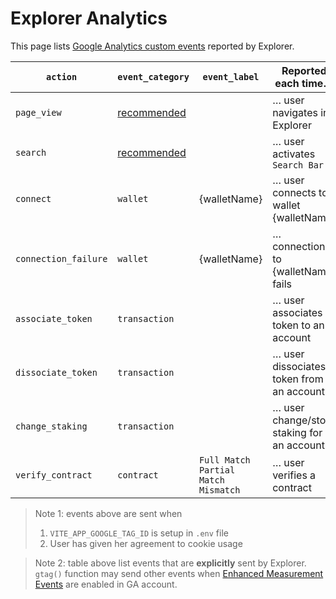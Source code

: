 
# Explorer Analytics

This page lists [Google Analytics custom events](https://developers.google.com/analytics/devguides/collection/gtagjs/events) reported by Explorer.

| `action`             | `event_category`                                                                            | `event_label`                                 | Reported each time…                        |
|----------------------|---------------------------------------------------------------------------------------------|-----------------------------------------------|--------------------------------------------|
| `page_view`          | [recommended](https://developers.google.com/tag-platform/gtagjs/reference/events#page_view) |                                               | … user navigates in Explorer               |
| `search`             | [recommended](https://developers.google.com/tag-platform/gtagjs/reference/events#search)    |                                               | … user activates `Search Bar`              |
| `connect`            | `wallet`                                                                                    | {walletName}                                  | … user connects to wallet {walletName}     |
| `connection_failure` | `wallet`                                                                                    | {walletName}                                  | … connection to {walletName} fails         |
| `associate_token`    | `transaction`                                                                               |                                               | … user associates a token to an account    |
| `dissociate_token`   | `transaction`                                                                               |                                               | … user dissociates a token from an account |
| `change_staking`     | `transaction`                                                                               |                                               | … user change/stop staking for an account  |
| `verify_contract`    | `contract`                                                                                  | `Full Match`<br>`Partial Match`<br>`Mismatch` | … user verifies a contract                 |

> Note 1: events above are sent when
> 1) `VITE_APP_GOOGLE_TAG_ID` is setup in `.env` file
> 2) User has given her agreement to cookie usage

> Note 2: table above list events that are **explicitly** sent by Explorer.<br>
> `gtag()` function may send other events when [Enhanced Measurement Events](https://support.google.com/analytics/answer/9216061) are enabled in GA account.

